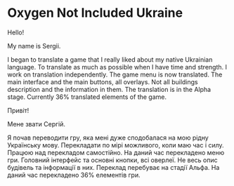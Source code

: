 ﻿# Oxygen Not Included Ukraine

Hello!

My name is Sergii.

I began to translate a game that I really liked about my native Ukrainian language.
To translate as much as possible when I have time and strength.
I work on translation independently.
The game menu is now translated. The main interface and the main buttons, all overlays. Not all buildings description and the information in them. The translation is in the Alpha stage.
Currently 36% translated elements of the game.

Привіт!

Мене звати Сергій.

Я почав переводити гру, яка мені дуже сподобалася на мою рідну Українську мову.
Перекладати по мірі можливого, коли маю час і силу.
Працюю над перекладом самостійно.
На даний час перекладено меню гри. Головний інтерфейс та основні кнопки, всі оверлеї. Не весь опис будівель та інформації в них. Переклад перебуває на стадії Альфа.
На даний час перекладено 36% елементів гри.

